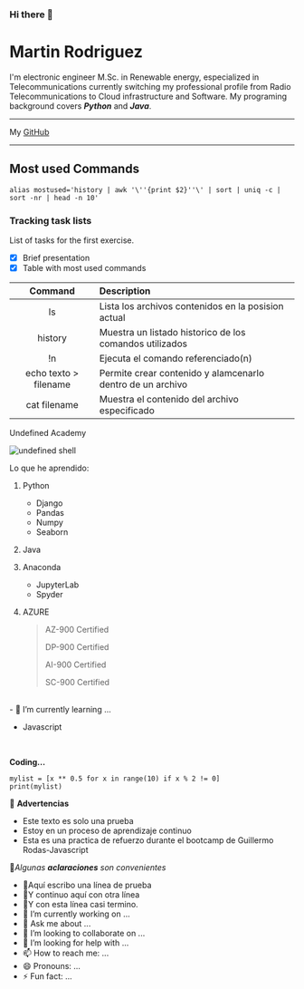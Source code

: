 ### Hi there 👋

<!--
**M4rtR0d/M4rtR0d** is a ✨ _special_ ✨ repository because its `README.md` (this file) appears on your GitHub profile.-->

# Martin Rodriguez

I'm electronic engineer M.Sc. in Renewable energy, especialized in Telecommunications currently switching my professional profile from Radio Telecommunications to Cloud  infrastructure and Software. My programing background covers ***Python*** and ***Java***.

***
My [GitHub](https://github.com/M4rtR0d)
***

## Most used Commands

```
alias mostused='history | awk '\''{print $2}''\' | sort | uniq -c | sort -nr | head -n 10'
```

### Tracking task lists

List of tasks for the first exercise.

- [x] Brief presentation
- [x] Table with most used commands

|**Command**|**Description**|
|:---------:|:--------------|
|ls|Lista los archivos contenidos en la posision actual|
|history|Muestra un listado historico de los comandos utilizados|
|!n|Ejecuta el comando referenciado(n)|
|echo texto > filename|Permite crear contenido y alamcenarlo dentro de un archivo|
|cat filename|Muestra el contenido del archivo especificado|

Undefined Academy

![undefined shell](https://user-images.githubusercontent.com/62573083/223426460-733386e2-e59e-44ef-9dfb-6451757b59c7.png)
<br/>

Lo que he aprendido:

1. Python
   * Django
   - Pandas
   - Numpy
   - Seaborn

2. Java
   
3. Anaconda
   * JupyterLab
   * Spyder

4. AZURE
   > AZ-900 Certified
   >
   > DP-900 Certified
   >
   > AI-900 Certified
   >
   > SC-900 Certified
     
<br/>  
- 🌱 I’m currently learning ...

* Javascript
<br/>

**Coding...**

```
mylist = [x ** 0.5 for x in range(10) if x % 2 != 0]
print(mylist)
```
   
  
👀 **Advertencias**
  - Este texto es solo una prueba
  - Estoy en un proceso de aprendizaje continuo
  - Esta es una practica de refuerzo durante el bootcamp de Guillermo Rodas-Javascript

🌟*Algunas **aclaraciones** son convenientes*

- 🐘Aquí escribo una línea de prueba
- 🐺Y continuo aquí con otra línea
- 🐻Y con esta línea casi termino.
- 🔭 I’m currently working on ...
- 💬 Ask me about ...
- 👯 I’m looking to collaborate on ...
- 🤔 I’m looking for help with ...
- 📫 How to reach me: ...
- 😄 Pronouns: ...
- ⚡ Fun fact: ...

